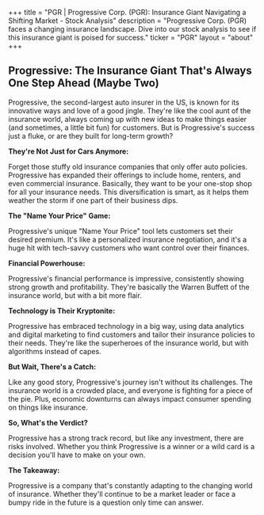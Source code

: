 +++
title = "PGR |  Progressive Corp. (PGR):  Insurance Giant Navigating a Shifting Market - Stock Analysis"
description = "Progressive Corp. (PGR) faces a changing insurance landscape.  Dive into our stock analysis to see if this insurance giant is poised for success."
ticker = "PGR"
layout = "about"
+++

        


##  Progressive:  The Insurance Giant That's Always One Step Ahead (Maybe Two)

Progressive, the second-largest auto insurer in the US, is known for its innovative ways and love of a good jingle. They're like the cool aunt of the insurance world, always coming up with new ideas to make things easier (and sometimes, a little bit fun) for customers.  But is Progressive's success just a fluke, or are they built for long-term growth?

**They're Not Just for Cars Anymore:**

Forget those stuffy old insurance companies that only offer auto policies. Progressive has expanded their offerings to include home, renters, and even commercial insurance. Basically, they want to be your one-stop shop for all your insurance needs.  This diversification is smart, as it helps them weather the storm if one part of their business dips. 

**The "Name Your Price" Game:**

Progressive's unique "Name Your Price" tool lets customers set their desired premium. It's like a personalized insurance negotiation, and it's a huge hit with tech-savvy customers who want control over their finances. 

**Financial Powerhouse:**

Progressive's financial performance is impressive, consistently showing strong growth and profitability. They're basically the Warren Buffett of the insurance world, but with a bit more flair. 

**Technology is Their Kryptonite:**

Progressive has embraced technology in a big way, using data analytics and digital marketing to find customers and tailor their insurance policies to their needs.  They're like the superheroes of the insurance world, but with algorithms instead of capes.

**But Wait, There's a Catch:**

Like any good story, Progressive's journey isn't without its challenges. The insurance world is a crowded place, and everyone is fighting for a piece of the pie. Plus, economic downturns can always impact consumer spending on things like insurance. 

**So, What's the Verdict?**

Progressive has a strong track record, but like any investment, there are risks involved.  Whether you think Progressive is a winner or a wild card is a decision you'll have to make on your own.  

**The Takeaway:**  

Progressive is a company that's constantly adapting to the changing world of insurance.  Whether they'll continue to be a market leader or face a bumpy ride in the future is a question only time can answer. 

        